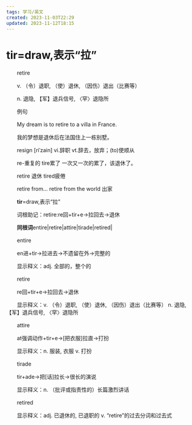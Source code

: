 ```yaml
---
tags: 学习/英文
created: 2023-11-03T22:29
updated: 2023-11-12T18:15
---
```

# tir=draw,表示“拉”

　　retire

　　v. （令）退职, （使）退休, （因伤）退出（比赛等）

　　n. 退隐, 【军】退兵信号, 〈罕〉退隐所

　　例句

　　My dream is to retire to a villa in France.

　　我的梦想是退休后在法国住上一栋别墅。

　　resign \[riˈzain\] vi.辞职 vt.辞去，放弃；(to)使顺从

　　re-重复的 tire累了 一次又一次的累了，该退休了。

　　retire 退休 tired疲倦

　　retire from... retire from the world 出家

　　**tir**=draw,表示“拉”

　　词根助记：retire:re回+tir+e→拉回去→退休

　　**同根词**entire\|retire\|attire\|tirade\|retired\|

　　entire

　　en进+tir→拉进去→不遗留在外→完整的

　　显示释义：adj. 全部的，整个的

　　retire

　　re回+tir+e→拉回去→退休

　　显示释义：v. （令）退职, （使）退休, （因伤）退出（比赛等） n. 退隐, 【军】退兵信号, 〈罕〉退隐所

　　attire

　　at强调动作+tir+e→\[把衣服\]拉直→打扮

　　显示释义：n. 服装, 衣服 v. 打扮

　　tirade

　　tir+ade→把\[话\]拉长→很长的演说

　　显示释义：n. （批评或指责性的）长篇激烈讲话

　　retired

　　显示释义：adj. 已退休的, 已退职的 v. “retire”的过去分词和过去式
